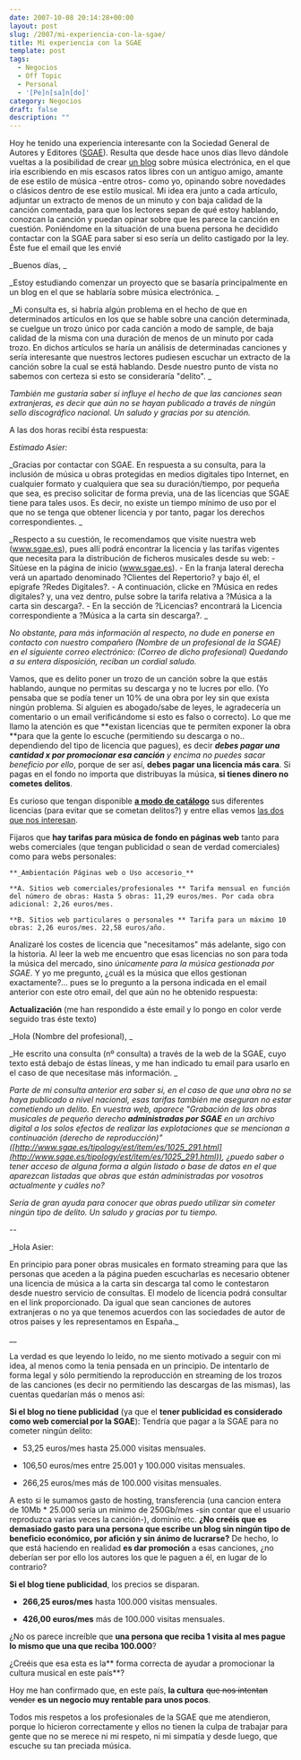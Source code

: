 ```yaml
---
date: 2007-10-08 20:14:28+00:00
layout: post
slug: /2007/mi-experiencia-con-la-sgae/
title: Mi experiencia con la SGAE
template: post
tags:
  - Negocios
  - Off Topic
  - Personal
  - '[Pe]n[sa]n[do]'
category: Negocios
draft: false
description: ""
---
```


Hoy he tenido una experiencia interesante con la Sociedad General de Autores y Editores ([SGAE](http://www.sgae.es)). Resulta que desde hace unos días llevo dándole vueltas a la posibilidad de crear [un blog](http://www.entrediscos.com) sobre música electrónica, en el que iría escribiendo en mis escasos ratos libres con un antiguo amigo, amante de ese estilo de música -entre otros- como yo, opinando sobre novedades o clásicos dentro de ese estilo musical.
Mi idea era junto a cada artículo, adjuntar un extracto de menos de un minuto y con baja calidad de la canción comentada, para que los lectores sepan de qué estoy hablando, conozcan la canción y puedan opinar sobre que les parece la canción en cuestión.
Poniéndome en la situación de una buena persona he decidido contactar con la SGAE para saber si eso sería un delito castigado por la ley. Éste fue el email que les envié

_Buenos días, _

_Estoy estudiando comenzar un proyecto que se basaría principalmente en un blog en el que se hablaría sobre música electrónica.
_

_Mi consulta es, si habría algún problema en el hecho de que en determinados artículos en los que se hable sobre una canción determinada, se cuelgue un trozo único por cada canción a modo de sample, de baja calidad de la misma con una duración de menos de un minuto por cada trozo. En dichos artículos se haría un análisis de determinadas canciones y sería interesante que nuestros lectores pudiesen escuchar un extracto de la canción sobre la cual se está hablando.
Desde nuestro punto de vista no sabemos con certeza si esto se consideraría "delito".
_

_También me gustaría saber si influye el hecho de que las canciones sean extranjeras, es decir que aún no se hayan publicado a través de ningún sello discográfico nacional.
Un saludo y gracias por su atención._

A las dos horas recibí ésta respuesta:

_Estimado Asier:_

_Gracias por contactar con SGAE. En respuesta a su consulta, para la inclusión de música u obras protegidas en medios digitales tipo Internet, en cualquier formato y cualquiera que sea su duración/tiempo, por pequeña que sea, es preciso solicitar de forma previa, una de las licencias que SGAE tiene para tales usos.
Es decir, no existe un tiempo mínimo de uso por el que no se tenga que obtener licencia y por tanto, pagar los derechos correspondientes. _

_Respecto a su cuestión, le recomendamos que visite nuestra web (www.sgae.es), pues allí podrá encontrar la licencia y las tarifas vigentes que necesita para la distribución de ficheros musicales desde su web: - Sitúese en la página de inicio (www.sgae.es). - En la franja lateral derecha verá un apartado denominado ?Clientes del Repertorio? y bajo él, el epígrafe ?Redes Digitales?. - A continuación, clicke en ?Música en redes digitales? y, una vez dentro, pulse sobre la tarifa relativa a ?Música a la carta sin descarga?. - En la sección de ?Licencias? encontrará la Licencia correspondiente a ?Música a la carta sin descarga?. _

_No obstante, para más información al respecto, no dude en ponerse en contacto con nuestro compañero (Nombre de un profesional de la SGAE) en el siguiente correo electrónico: (Correo de dicho profesional)
Quedando a su entera disposición, reciban un cordial saludo._

Vamos, que es delito poner un trozo de un canción sobre la que estás hablando, aunque no permitas su descarga y no te lucres por ello. (Yo pensaba que se podía tener un 10% de una obra por ley sin que exista ningún problema. Si alguien es abogado/sabe de leyes, le agradecería un comentario o un email verificándome si esto es falso o correcto).
Lo que me llamo la atención es que **existan licencias que te permiten exponer la obra **para que la gente lo escuche (permitiendo su descarga o no.. dependiendo del tipo de licencia que pagues), es decir _**debes pagar una cantidad x por promocionar esa canción** y encima no puedes sacar beneficio por ello_, porque de ser así, **debes pagar una licencia más cara**. Si pagas en el fondo no importa que distribuyas la música, **si tienes dinero no cometes delitos**.

Es curioso que tengan disponible **[a modo de catálogo](http://www.sgae.es/tipology/est/item/es/198_32.html)** sus diferentes licencias (para evitar que se cometan delitos?) y entre ellas vemos [las dos que nos interesan](http://www.sgae.es/tipology/est/item/es/1025_291.html).

Fijaros que **hay tarifas para música de fondo en páginas web** tanto para webs comerciales (que tengan publicidad o sean de verdad comerciales) como para webs personales:

`**_Ambientación Páginas web o Uso accesorio_**`

`**A. Sitios web comerciales/profesionales **
Tarifa mensual en función del número de obras:
Hasta 5 obras: 11,29 euros/mes.
Por cada obra adicional: 2,26 euros/mes.`

`**B. Sitios web particulares o personales **
Tarifa para un máximo 10 obras:
2,26 euros/mes.
22,58 euros/año.`

Analizaré los costes de licencia que "necesitamos" más adelante, sigo con la historia. Al leer la web me encuentro que esas licencias no son para toda la música del mercado, sino _únicamente para la música gestionada por SGAE_. Y yo me pregunto, ¿cuál es la música que ellos gestionan exactamente?… pues se lo pregunto a la persona indicada en el email anterior con este otro email, del que aún no he obtenido respuesta:

**Actualización** (me han respondido a éste email y lo pongo en color verde seguido tras éste texto)

_Hola (Nombre del profesional), _

_He escrito una consulta (nº consulta) a través de la web de la SGAE, cuyo texto está debajo de éstas líneas, y me han indicado tu email para usarlo en el caso de que necesitase más información.
_

_Parte de mi consulta anterior era saber si, en el caso de que una obra no se haya publicado a nivel nacional, esas tarifas también me aseguran no estar cometiendo un delito.
En vuestra web, aparece "Grabación de las obras musicales de pequeño derecho **administradas por SGAE** en un archivo digital a los solos efectos de realizar las explotaciones que se mencionan a continuación (derecho de reproducción)" ([http://www.sgae.es/tipology/est/item/es/1025_291.html](http://www.sgae.es/tipology/est/item/es/1025_291.html)), ¿puedo saber o tener acceso de alguna forma a algún listado o base de datos en el que aparezcan listadas que obras que están administradas por vosotros actualmente y cuáles no?_

_Sería de gran ayuda para conocer que obras puedo utilizar sin cometer ningún tipo de delito.
Un saludo y gracias por tu tiempo._

_--_

_Hola Asier:

En principio para poner obras musicales en formato streaming para que las personas que aceden a la página pueden escucharlas es necesario obtener una licencia de música a la carta sin descarga tal como le contestaron desde nuestro servicio de consultas. El modelo de licencia podrá consultar en el link proporcionado. Da igual que sean canciones de autores extranjeras o no ya que tenemos acuerdos con las sociedades de autor de otros paises y les representamos en España._

__

La verdad es que leyendo lo leído, no me siento motivado a seguir con mi idea, al menos como la tenia pensada en un principio. De intentarlo de forma legal y sólo permitiendo la reproducción en streaming de los trozos de las canciones (es decir no permitiendo las descargas de las mismas), las cuentas quedarían más o menos así:

**Si el blog no tiene publicidad** (ya que el **tener publicidad es considerado como web comercial por la SGAE**):
Tendría que pagar a la SGAE para no cometer ningún delito:



	
  * 53,25 euros/mes hasta 25.000 visitas mensuales.

	
  * 106,50 euros/mes entre 25.001 y 100.000 visitas mensuales.

	
  * 266,25 euros/mes más de 100.000 visitas mensuales.


A esto si le sumamos gasto de hosting, transferencia (una cancion entera de 10Mb * 25.000 sería un mínimo de 250Gb/mes -sin contar que el usuario reproduzca varias veces la canción-), dominio etc. **¿No creéis que es demasiado gasto para una persona que escribe un blog sin ningún tipo de beneficio económico, por afición y sin ánimo de lucrarse?** De hecho, lo que está haciendo en realidad **es dar promoción** a esas canciones, ¿no deberían ser por ello los autores los que le paguen a él, en lugar de lo contrario?

**Si el blog tiene publicidad**, los precios se disparan.



	
  * **266,25 euros/mes** hasta 100.000 visitas mensuales.

	
  * **426,00 euros/mes** más de 100.000 visitas mensuales.


¿No os parece increíble que **una persona que reciba 1 visita al mes pague lo mismo que una que reciba 100.000**?

¿Creéis que esa esta es la** forma correcta de ayudar a promocionar la cultura musical en este país**?

Hoy me han confirmado que, en este país, **la cultura** <strike>que nos intentan vender</strike> **es un negocio muy rentable para unos pocos**.

Todos mis respetos a los profesionales de la SGAE que me atendieron, porque lo hicieron correctamente y ellos no tienen la culpa de trabajar para gente que no se merece ni mi respeto, ni mi simpatía y desde luego, que escuche su tan preciada música.
